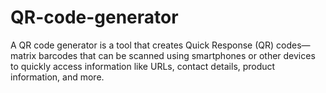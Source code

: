 # QR-code-generator
A QR code generator is a tool that creates Quick Response (QR) codes—matrix barcodes that can be scanned using smartphones or other devices to quickly access information like URLs, contact details, product information, and more.

